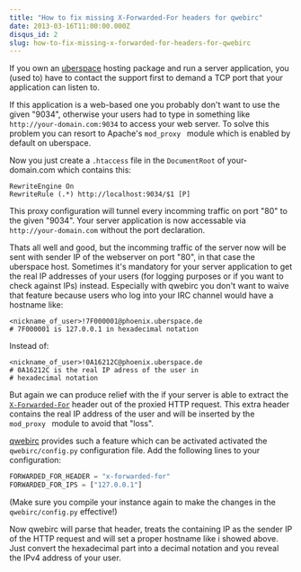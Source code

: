 ```yaml
---
title: "How to fix missing X-Forwarded-For headers for qwebirc"
date: 2013-03-16T11:00:00.000Z
disqus_id: 2
slug: how-to-fix-missing-x-forwarded-for-headers-for-qwebirc
---
```


If you own an [uberspace](http://uberspace.de) hosting package and run a server application, you (used to) have to contact the support first to demand a TCP port that your application can listen to. 

If this application is a web-based one you probably don't want to use the given "9034", otherwise your users had to type in something like `http://your-domain.com:9034` to access your web server. To solve this problem you can resort to Apache's `mod_proxy ` module which is enabled by default on uberspace.

Now you just create a `.htaccess` file in the `DocumentRoot` of your-domain.com which contains this:

```apacheconf
RewriteEngine On
RewriteRule (.*) http://localhost:9034/$1 [P]
```

This proxy configuration will tunnel every incomming traffic on port "80" to the given "9034". Your server application is now accessable via `http://your-domain.com` without the port declaration.

Thats all well and good, but the incomming traffic of the server now will be sent with sender IP of the webserver on port "80", in that case the uberspace host. Sometimes it's mandatory for your server application to get the real IP addresses of your users (for logging purposes or if you want to check against IPs) instead. Especially with qwebirc you don't want to waive that feature because users who log into your IRC channel would have a hostname like:

```
<nickname_of_user>!7F000001@phoenix.uberspace.de    
# 7F000001 is 127.0.0.1 in hexadecimal notation
```

Instead of:

```
<nickname_of_user>!0A16212C@phoenix.uberspace.de
# 0A16212C is the real IP adress of the user in 
# hexadecimal notation
```

But again we can produce relief with the if your server is able to extract the [`X-Forwarded-For`](http://en.wikipedia.org/wiki/X-Forwarded-For) header out of the proxied HTTP request. This extra header contains the real IP address of the user and will be inserted by the `mod_proxy ` module to avoid that "loss".

[qwebirc](http://qwebirc.org/) provides such a feature which can be activated activated the `qwebirc/config.py` configuration file. Add the following lines to your configuration:

```python
FORWARDED_FOR_HEADER = "x-forwarded-for"
FORWARDED_FOR_IPS = ["127.0.0.1"]
```

(Make sure you compile your instance again to make the changes in the `qwebirc/config.py` effective!)

Now qwebirc will parse that header, treats the containing IP as the sender IP of the HTTP request and will set a proper hostname like i showed above. Just convert the hexadecimal part into a decimal notation and you reveal the IPv4 address of your user.
